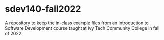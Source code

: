 # sdev140-fall2022
A repository to keep the in-class example files from an Introduction to Software Development course taught at Ivy Tech Community College in fall of 2022.
